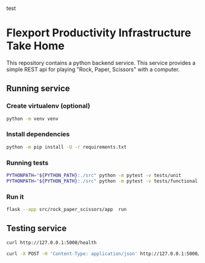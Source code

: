 test

# Flexport Productivity Infrastructure Take Home

This repository contains a python backend service. This service provides a simple REST api for
playing "Rock, Paper, Scissors" with a computer.


## Running service

### Create virtualenv (optional)

```bash
python -m venv venv
```

### Install dependencies

```bash
python -m pip install -U -r requirements.txt
```

### Running tests

```bash
PYTHONPATH="${PYTHON_PATH}:./src" python -m pytest -v tests/unit
PYTHONPATH="${PYTHON_PATH}:./src" python -m pytest -v tests/functional
```

### Run it

```bash
flask --app src/rock_paper_scissors/app  run
```


## Testing service

```bash
curl http://127.0.0.1:5000/health
```

```bash
curl -X POST -H 'Content-Type: application/json' http://127.0.0.1:5000/rps -d '{"move": "Rock"}'
```
